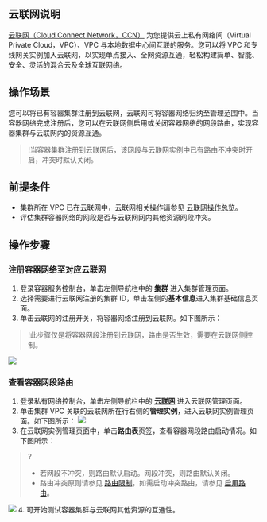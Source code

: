 ## 云联网说明
[云联网（Cloud Connect Network，CCN）](https://cloud.tencent.com/document/product/877/18675) 为您提供云上私有网络间（Virtual Private Cloud，VPC）、VPC 与本地数据中心间互联的服务。您可以将 VPC 和专线网关实例加入云联网，以实现单点接入、全网资源互通，轻松构建简单、智能、安全、灵活的混合云及全球互联网络。


## 操作场景
您可以将已有容器集群注册到云联网，云联网可将容器网络归纳至管理范围中。当容器网络完成注册后，您可以在云联网侧启用或关闭容器网络的网段路由，实现容器集群与云联网内的资源互通。
>!当容器集群注册到云联网后，该网段与云联网实例中已有路由不冲突时开启，冲突时默认关闭。





## 前提条件
- 集群所在 VPC 已在云联网中，云联网相关操作请参见 [云联网操作总览](https://cloud.tencent.com/document/product/877/18751)。
- 评估集群容器网络的网段是否与云联网网内其他资源网段冲突。


## 操作步骤

### 注册容器网络至对应云联网
1. 登录容器服务控制台，单击左侧导航栏中的 **[集群](https://console.cloud.tencent.com/tke2/cluster)** 进入集群管理页面。
2. 选择需要进行云联网注册的集群 ID，单击左侧的**基本信息**进入集群基础信息页面。
3. 单击云联网的注册开关，将容器网络注册到云联网。如下图所示：
>!此步骤仅是将容器网段注册到云联网，路由是否生效，需要在云联网侧控制。
>
![](https://main.qcloudimg.com/raw/5398c65b6435b077bec1d7b22227fc9a.png)




### 查看容器网段路由
1. 登录私有网络控制台，单击左侧导航栏中的 **[云联网](https://console.qcloud.com/vpc/ccn)** 进入云联网管理页面。
2. 单击集群 VPC 关联的云联网所在行右侧的**管理实例**，进入云联网实例管理页面。如下图所示：
![](https://main.qcloudimg.com/raw/5fecbd8e1c9c7985e8f9ebcc9d87e6c6.png)
3. 在云联网实例管理页面中，单击**路由表**页签，查看容器网段路由启动情况。如下图所示：
>?
>- 若网段不冲突，则路由默认启动。网段冲突，则路由默认关闭。
>- 路由冲突原则请参见 [路由限制](https://cloud.tencent.com/document/product/877/18679#.E8.B7.AF.E7.94.B1.E9.99.90.E5.88.B6)，如需启动冲突路由，请参见 [启用路由](https://cloud.tencent.com/document/product/877/18750)。
>
![](https://main.qcloudimg.com/raw/b3fdeab0a6217890b4b462253025d275.png)
4. 可开始测试容器集群与云联网其他资源的互通性。














